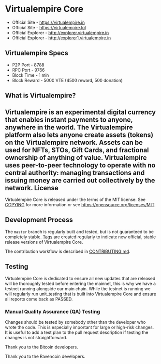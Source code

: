 Virtualempire Core
==================================

* Official Site - https://virtualempire.in
* Official Site - https://virtualempire.lol
* Official Explorer - http://explorer.virtualempire.in
* Official Explorer - http://explorer1.virtualempire.in

Virtualempire Specs
-----------------
* P2P Port - 8788
* RPC Port - 9766
* Block Time - 1 min
* Block Reward - 5000 VTE (4500 reward, 500 donation)

What is Virtualempire?
-----------------
Virtualempire is an experimental digital currency that enables instant payments to anyone, anywhere in the world. The Virtualempire platform also lets anyone create assets (tokens) on the Virtualempire network. Assets can be used for NFTs, STOs, Gift Cards, and fractional ownership of anything of value. Virtualempire uses peer-to-peer technology to operate with no central authority: managing transactions and issuing money are carried out collectively by the network.
License
-------

Virtualempire Core is released under the terms of the MIT license. See [COPYING](COPYING) for more
information or see https://opensource.org/licenses/MIT.

Development Process
-------------------

The `master` branch is regularly built and tested, but is not guaranteed to be
completely stable. [Tags](https://github.com/ananthakannan92/Virtualempire/tags) are created
regularly to indicate new official, stable release versions of Virtualempire Core.

The contribution workflow is described in [CONTRIBUTING.md](CONTRIBUTING.md).

Testing
-------
Virtualempire Core is dedicated to ensure all new updates that are released will be thoroughly tested before entering the mainnet, this is why we have a testnet running alongside our main chain. While the testnet is running we will regularly run unit_testing that is built into Virtualempire Core and ensure all reports come back as PASSED.


### Manual Quality Assurance (QA) Testing

Changes should be tested by somebody other than the developer who wrote the
code. This is especially important for large or high-risk changes. It is useful
to add a test plan to the pull request description if testing the changes is
not straightforward.


Thank you to the Bitcoin developers.

Thank you to the Ravencoin developers.
